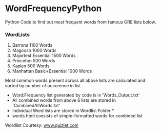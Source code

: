 # WordFrequencyPython

Python Code to find out most frequent words from famous GRE lists below.

### WordLists

1. Barrons 1100 Words
2. Magoosh 1000 Words
3. Majortest Essential 1500 Words
4. Princeton 500 Words
5. Kaplan 500 Words
6. Manhattan Basic+Essential 1000 Words

Most common words present across all above lists are calculated and sorted by number of occurence in list

- Word:Frequency list generated by code is in 'Words_Output.txt'
- All combined words from above 6 lists are stored in 'CombinedAllWords.txt'
- Individual Word lists are stored in Wordlist Folder \*
- words.html consists of simple-formatted words for combined list

Wordlist Courtesy: www.quizlet.com
